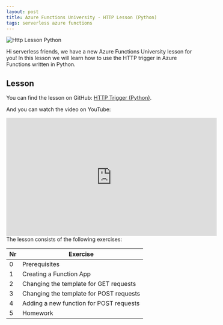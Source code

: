 ```yaml
---
layout: post
title: Azure Functions University - HTTP Lesson (Python)
tags: serverless azure functions
---
```


<img class="u-max-full-width" itemprop="image" src="{{ site.url }}/assets/2021/12/10/AzureFunctionsUniversity_HTTP_Lesson_python.png" alt="Http Lesson Python">

Hi serverless friends, we have a new Azure Functions University lesson for you! In this lesson we will learn how to use the HTTP trigger in Azure Functions written in Python.

<!--more-->

## Lesson

You can find the lesson on GitHub: [HTTP Trigger (Python)](https://github.com/marcduiker/azure-functions-university/blob/main/lessons/python/http/README.md).

And you can watch the video on YouTube:

<iframe width="560" height="315" src="https://www.youtube.com/embed/fDnPGeRTwHc" title="YouTube video player" frameborder="0" allow="accelerometer; autoplay; clipboard-write; encrypted-media; gyroscope; picture-in-picture" allowfullscreen></iframe>

<br>
The lesson consists of the following exercises:

|Nr|Exercise
|-|-
|0|Prerequisites
|1|Creating a Function App
|2|Changing the template for GET requests
|3|Changing the template for POST requests
|4|Adding a new function for POST requests
|5|Homework